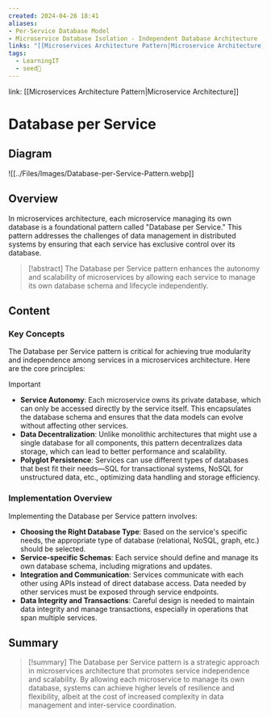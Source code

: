 ```yaml
---
created: 2024-04-26 18:41
aliases: 
- Per-Service Database Model 
- Microservice Database Isolation - Independent Database Architecture
links: "[[Microservices Architecture Pattern|Microservice Architecture]]"
tags:
  - LearningIT
  - seed🌱
---
```

link: [[Microservices Architecture Pattern|Microservice Architecture]]

# Database per Service

## Diagram

![[../Files/Images/Database-per-Service-Pattern.webp]]

## Overview

In microservices architecture, each microservice managing its own database is a foundational pattern called "Database per Service." This pattern addresses the challenges of data management in distributed systems by ensuring that each service has exclusive control over its database.

> [!abstract] 
> The Database per Service pattern enhances the autonomy and scalability of microservices by allowing each service to manage its own database schema and lifecycle independently.

## Content

### Key Concepts

The Database per Service pattern is critical for achieving true modularity and independence among services in a microservices architecture. Here are the core principles:

> [!important]
> 
> - **Service Autonomy**: Each microservice owns its private database, which can only be accessed directly by the service itself. This encapsulates the database schema and ensures that the data models can evolve without affecting other services.
> - **Data Decentralization**: Unlike monolithic architectures that might use a single database for all components, this pattern decentralizes data storage, which can lead to better performance and scalability.
> - **Polyglot Persistence**: Services can use different types of databases that best fit their needs—SQL for transactional systems, NoSQL for unstructured data, etc., optimizing data handling and storage efficiency.

### Implementation Overview

Implementing the Database per Service pattern involves:

- **Choosing the Right Database Type**: Based on the service's specific needs, the appropriate type of database (relational, NoSQL, graph, etc.) should be selected.
- **Service-specific Schemas**: Each service should define and manage its own database schema, including migrations and updates.
- **Integration and Communication**: Services communicate with each other using APIs instead of direct database access. Data needed by other services must be exposed through service endpoints.
- **Data Integrity and Transactions**: Careful design is needed to maintain data integrity and manage transactions, especially in operations that span multiple services.

## Summary
>[!summary] 
>The Database per Service pattern is a strategic approach in microservices architecture that promotes service independence and scalability. By allowing each microservice to manage its own database, systems can achieve higher levels of resilience and flexibility, albeit at the cost of increased complexity in data management and inter-service coordination.


